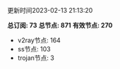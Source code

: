 更新时间2023-02-13 21:13:20

**总订阅: 73**
**总节点: 871**
**有效节点: 270**
- v2ray节点: 164
- ss节点: 103
- trojan节点: 3
